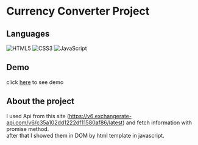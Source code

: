 # Currency Converter Project

## Languages
![HTML5](https://img.shields.io/badge/html5-%23E34F26.svg?style=for-the-badge&logo=html5&logoColor=white) ![CSS3](https://img.shields.io/badge/css3-%231572B6.svg?style=for-the-badge&logo=css3&logoColor=white) ![JavaScript](https://img.shields.io/badge/javascript-%23323330.svg?style=for-the-badge&logo=javascript&logoColor=%23F7DF1E)


## Demo
click [here](https://pouria-mobaraki.github.io/currency-converter/) to see demo

## About the project
I used Api from this site (https://v6.exchangerate-api.com/v6/c35a102dd1222df11580af86/latest) and fetch information with promise method.
<br>
after that I showed them in DOM by html template in javascript.